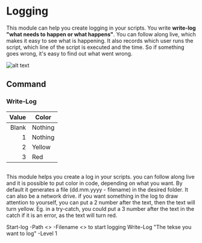 # Logging

This module can help you create logging in your scripts. You write **write-log "what needs to happen or what happens"**. You can follow along live, which makes it easy to see what is happening. It also records which user runs the script, which line of the script is executed and the time. So if something goes wrong, it's easy to find out what went wrong.

![alt text](https://github.com/BenLPed/Images/blob/main/BenLPed.Scriptlogging/fullPic.png?raw=true)


## Command

### Write-Log
| Value | Color     |
|------:|-----------|
|  Blank| Nothing   |
|      1| Nothing   |
|      2| Yellow    |
|      3| Red       |







##
This module helps you create a log in your scripts. you can follow along live and it is possible to put color in code, depending on what you want.
By default it generates a file (dd.mm.yyyy - filename) in the desired folder. It can also be a network drive.
if you want something in the log to draw attention to yourself, you can put a 2 number after the text, then the text will turn yellow.
Eg. in a try-catch, you could put a 3 number after the text in the catch if it is an error, as the text will turn red.

Start-log -Path <> -Filename <> to start logging
Write-Log "The tekse you want to log" -Level 1
